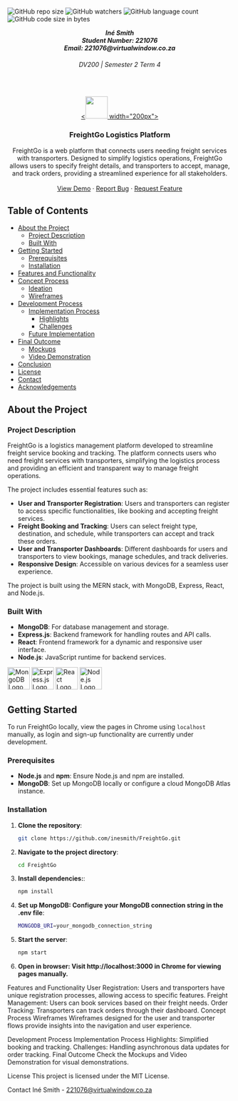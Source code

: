 <br />

![GitHub repo size](https://img.shields.io/github/repo-size/inesmith/FreightGo?color=lightblue)
![GitHub watchers](https://img.shields.io/github/watchers/inesmith/FreightGo?color=lightblue)
![GitHub language count](https://img.shields.io/github/languages/count/inesmith/FreightGo?color=lightblue)
![GitHub code size in bytes](https://img.shields.io/github/languages/code-size/inesmith/FreightGo?color=lightblue)

<h5 align="center" style="padding:0;margin:0;">Iné Smith</h5>
<h5 align="center" style="padding:0;margin:0;">Student Number: 221076 <br> Email: 221076@virtualwindow.co.za</h5>
<h6 align="center">DV200 | Semester 2 Term 4</h6>

</br>
<p align="center">

  <a href="https://github.com/inesmith/FreightGo">
    <div align="center">
      <<img src="images/your_logo.png" width="50"> width="200px">
    </div>
  </a>

<h3 align="center">FreightGo Logistics Platform</h3>

<p align="center">
  FreightGo is a web platform that connects users needing freight services with transporters. Designed to simplify logistics operations, FreightGo allows users to specify freight details, and transporters to accept, manage, and track orders, providing a streamlined experience for all stakeholders.
  <br />
  <br />
  <a href="Demonstration Video.mov">View Demo</a>
  ·
  <a href="https://github.com/inesmith/FreightGo/issues">Report Bug</a>
  ·
  <a href="https://github.com/inesmith/FreightGo/issues">Request Feature</a>
</p>

## Table of Contents

- [About the Project](#about-the-project)
  - [Project Description](#project-description)
  - [Built With](#built-with)
- [Getting Started](#getting-started)
  - [Prerequisites](#prerequisites)
  - [Installation](#installation)
- [Features and Functionality](#features-and-functionality)
- [Concept Process](#concept-process)
  - [Ideation](#ideation)
  - [Wireframes](#wireframes)
- [Development Process](#development-process)
  - [Implementation Process](#implementation-process)
    - [Highlights](#highlights)
    - [Challenges](#challenges)
  - [Future Implementation](#future-implementation)
- [Final Outcome](#final-outcome)
  - [Mockups](#mockups)
  - [Video Demonstration](#video-demonstration)
- [Conclusion](#conclusion)
- [License](#license)
- [Contact](#contact)
- [Acknowledgements](#acknowledgements)

## About the Project

### Project Description

FreightGo is a logistics management platform developed to streamline freight service booking and tracking. The platform connects users who need freight services with transporters, simplifying the logistics process and providing an efficient and transparent way to manage freight operations.

The project includes essential features such as:

- **User and Transporter Registration**: Users and transporters can register to access specific functionalities, like booking and accepting freight services.
- **Freight Booking and Tracking**: Users can select freight type, destination, and schedule, while transporters can accept and track these orders.
- **User and Transporter Dashboards**: Different dashboards for users and transporters to view bookings, manage schedules, and track deliveries.
- **Responsive Design**: Accessible on various devices for a seamless user experience.

The project is built using the MERN stack, with MongoDB, Express, React, and Node.js.

### Built With

- **MongoDB**: For database management and storage.
- **Express.js**: Backend framework for handling routes and API calls.
- **React**: Frontend framework for a dynamic and responsive user interface.
- **Node.js**: JavaScript runtime for backend services.

<img src="https://www.mongodb.com/assets/images/global/leaf.svg" alt="MongoDB Logo" width="50">
<img src="https://upload.wikimedia.org/wikipedia/commons/6/64/Expressjs.png" alt="Express.js Logo" width="50">
<img src="https://upload.wikimedia.org/wikipedia/commons/a/a7/React-icon.svg" alt="React Logo" width="50">
<img src="https://nodejs.org/static/images/logos/nodejs-new-pantone-black.svg" alt="Node.js Logo" width="50">

## Getting Started

To run FreightGo locally, view the pages in Chrome using `localhost` manually, as login and sign-up functionality are currently under development.

### Prerequisites

- **Node.js** and **npm**: Ensure Node.js and npm are installed.
- **MongoDB**: Set up MongoDB locally or configure a cloud MongoDB Atlas instance.

### Installation

1. **Clone the repository**:

   ```bash
   git clone https://github.com/inesmith/FreightGo.git
   ```

2. **Navigate to the project directory**:

   ```bash
   cd FreightGo
   ```

3. **Install dependencies:**:

   ```bash
   npm install
   ```

4. **Set up MongoDB: Configure your MongoDB connection string in the .env file**:

   ```bash
   MONGODB_URI=your_mongodb_connection_string
   ```

5. **Start the server**:

   ```bash
   npm start
   ```

6. **Open in browser: Visit http://localhost:3000 in Chrome for viewing pages manually.**

Features and Functionality
User Registration: Users and transporters have unique registration processes, allowing access to specific features.
Freight Management: Users can book services based on their freight needs.
Order Tracking: Transporters can track orders through their dashboard.
Concept Process
Wireframes
Wireframes designed for the user and transporter flows provide insights into the navigation and user experience.

Development Process
Implementation Process
Highlights: Simplified booking and tracking.
Challenges: Handling asynchronous data updates for order tracking.
Final Outcome
Check the Mockups and Video Demonstration for visual demonstrations.

License
This project is licensed under the MIT License.

Contact
Iné Smith - 221076@virtualwindow.co.za
